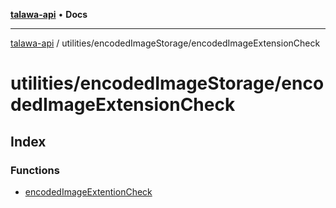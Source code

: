 [**talawa-api**](../../../README.md) • **Docs**

***

[talawa-api](../../../modules.md) / utilities/encodedImageStorage/encodedImageExtensionCheck

# utilities/encodedImageStorage/encodedImageExtensionCheck

## Index

### Functions

- [encodedImageExtentionCheck](functions/encodedImageExtentionCheck.md)
